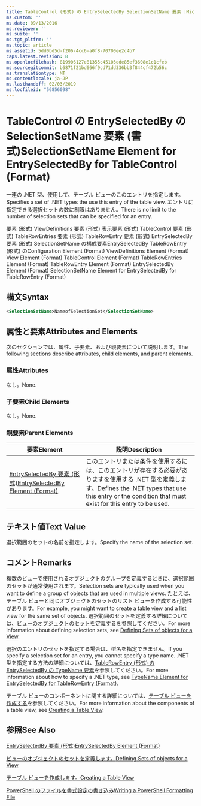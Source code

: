 ```yaml
---
title: TableControl (形式) の EntrySelectedBy SelectionSetName 要素 |Microsoft Docs
ms.custom: ''
ms.date: 09/13/2016
ms.reviewer: ''
ms.suite: ''
ms.tgt_pltfrm: ''
ms.topic: article
ms.assetid: 5dd0bd5d-f206-4cc6-a0f8-70700ee2c4b7
caps.latest.revision: 8
ms.openlocfilehash: 819906127e81355c45103ede85ef3608e1c1cfeb
ms.sourcegitcommit: b6871f21bd666f9cd71dd336bb3f844cf472b56c
ms.translationtype: MT
ms.contentlocale: ja-JP
ms.lasthandoff: 02/03/2019
ms.locfileid: "56856098"
---
```

# <a name="selectionsetname-element-for-entryselectedby-for-tablecontrol-format"></a><span data-ttu-id="d7489-102">TableControl の EntrySelectedBy の SelectionSetName 要素 (書式)</span><span class="sxs-lookup"><span data-stu-id="d7489-102">SelectionSetName Element for EntrySelectedBy for TableControl (Format)</span></span>

<span data-ttu-id="d7489-103">一連の .NET 型、使用して、テーブル ビューのこのエントリを指定します。</span><span class="sxs-lookup"><span data-stu-id="d7489-103">Specifies a set of .NET types the use this entry of the table view.</span></span> <span data-ttu-id="d7489-104">エントリに指定できる選択セットの数に制限はありません。</span><span class="sxs-lookup"><span data-stu-id="d7489-104">There is no limit to the number of selection sets that can be specified for an entry.</span></span>

<span data-ttu-id="d7489-105">要素 (形式) ViewDefinitions 要素 (形式) 表示要素 (形式) TableControl 要素 (形式) TableRowEntries 要素 (形式) TableRowEntry 要素 (形式) EntrySelectedBy 要素 (形式) SelectionSetName の構成要素EntrySelectedBy TableRowEntry (形式) の</span><span class="sxs-lookup"><span data-stu-id="d7489-105">Configuration Element (Format) ViewDefinitions Element (Format) View Element (Format) TableControl Element (Format) TableRowEntries Element (Format) TableRowEntry Element (Format) EntrySelectedBy Element (Format) SelectionSetName Element for EntrySelectedBy for TableRowEntry (Format)</span></span>

## <a name="syntax"></a><span data-ttu-id="d7489-106">構文</span><span class="sxs-lookup"><span data-stu-id="d7489-106">Syntax</span></span>

```xml
<SelectionSetName>NameofSelectionSet</SelectionSetName>
```

## <a name="attributes-and-elements"></a><span data-ttu-id="d7489-107">属性と要素</span><span class="sxs-lookup"><span data-stu-id="d7489-107">Attributes and Elements</span></span>

<span data-ttu-id="d7489-108">次のセクションでは、属性、子要素、および親要素について説明します。</span><span class="sxs-lookup"><span data-stu-id="d7489-108">The following sections describe attributes, child elements, and parent elements.</span></span>

### <a name="attributes"></a><span data-ttu-id="d7489-109">属性</span><span class="sxs-lookup"><span data-stu-id="d7489-109">Attributes</span></span>

<span data-ttu-id="d7489-110">なし。</span><span class="sxs-lookup"><span data-stu-id="d7489-110">None.</span></span>

### <a name="child-elements"></a><span data-ttu-id="d7489-111">子要素</span><span class="sxs-lookup"><span data-stu-id="d7489-111">Child Elements</span></span>

<span data-ttu-id="d7489-112">なし。</span><span class="sxs-lookup"><span data-stu-id="d7489-112">None.</span></span>

### <a name="parent-elements"></a><span data-ttu-id="d7489-113">親要素</span><span class="sxs-lookup"><span data-stu-id="d7489-113">Parent Elements</span></span>

|<span data-ttu-id="d7489-114">要素</span><span class="sxs-lookup"><span data-stu-id="d7489-114">Element</span></span>|<span data-ttu-id="d7489-115">説明</span><span class="sxs-lookup"><span data-stu-id="d7489-115">Description</span></span>|
|-------------|-----------------|
|[<span data-ttu-id="d7489-116">EntrySelectedBy 要素 (形式)</span><span class="sxs-lookup"><span data-stu-id="d7489-116">EntrySelectedBy Element (Format)</span></span>](./entryselectedby-element-for-tablerowentry-for-tablecontrol-format.md)|<span data-ttu-id="d7489-117">このエントリまたは条件を使用するには、このエントリが存在する必要がありますを使用する .NET 型を定義します。</span><span class="sxs-lookup"><span data-stu-id="d7489-117">Defines the .NET types that use this entry or the condition that must exist for this entry to be used.</span></span>|

## <a name="text-value"></a><span data-ttu-id="d7489-118">テキスト値</span><span class="sxs-lookup"><span data-stu-id="d7489-118">Text Value</span></span>

<span data-ttu-id="d7489-119">選択範囲のセットの名前を指定します。</span><span class="sxs-lookup"><span data-stu-id="d7489-119">Specify the name of the selection set.</span></span>

## <a name="remarks"></a><span data-ttu-id="d7489-120">コメント</span><span class="sxs-lookup"><span data-stu-id="d7489-120">Remarks</span></span>

<span data-ttu-id="d7489-121">複数のビューで使用されるオブジェクトのグループを定義するときに、選択範囲のセットが通常使用されます。</span><span class="sxs-lookup"><span data-stu-id="d7489-121">Selection sets are typically used when you want to define a group of objects that are used in multiple views.</span></span> <span data-ttu-id="d7489-122">たとえば、テーブル ビューと同じオブジェクトのセットのリスト ビューを作成する可能性があります。</span><span class="sxs-lookup"><span data-stu-id="d7489-122">For example, you might want to create a table view and a list view for the same set of objects.</span></span> <span data-ttu-id="d7489-123">選択範囲のセットを定義する詳細については、[ビューのオブジェクトのセットを定義する](./defining-selection-sets.md)を参照してください。</span><span class="sxs-lookup"><span data-stu-id="d7489-123">For more information about defining selection sets, see [Defining Sets of objects for a View](./defining-selection-sets.md).</span></span>

<span data-ttu-id="d7489-124">選択のエントリのセットを指定する場合は、型名を指定できません。</span><span class="sxs-lookup"><span data-stu-id="d7489-124">If you specify a selection set for an entry, you cannot specify a type name.</span></span> <span data-ttu-id="d7489-125">.NET 型を指定する方法の詳細については、[TableRowEntry (形式) の EntrySelectedBy の TypeName 要素](./typename-element-for-entryselectedby-for-tablecontrol-format.md)を参照してください。</span><span class="sxs-lookup"><span data-stu-id="d7489-125">For more information about how to specify a .NET type, see [TypeName Element for EntrySelectedBy for TableRowEntry (Format)](./typename-element-for-entryselectedby-for-tablecontrol-format.md).</span></span>

<span data-ttu-id="d7489-126">テーブル ビューのコンポーネントに関する詳細については、[テーブル ビューを作成する](./creating-a-table-view.md)を参照してください。</span><span class="sxs-lookup"><span data-stu-id="d7489-126">For more information about the components of a table view, see [Creating a Table View](./creating-a-table-view.md).</span></span>

## <a name="see-also"></a><span data-ttu-id="d7489-127">参照</span><span class="sxs-lookup"><span data-stu-id="d7489-127">See Also</span></span>

[<span data-ttu-id="d7489-128">EntrySelectedBy 要素 (形式)</span><span class="sxs-lookup"><span data-stu-id="d7489-128">EntrySelectedBy Element (Format)</span></span>](./entryselectedby-element-for-tablerowentry-for-tablecontrol-format.md)

[<span data-ttu-id="d7489-129">ビューのオブジェクトのセットを定義します。</span><span class="sxs-lookup"><span data-stu-id="d7489-129">Defining Sets of objects for a View</span></span>](./defining-selection-sets.md)

[<span data-ttu-id="d7489-130">テーブル ビューを作成します。</span><span class="sxs-lookup"><span data-stu-id="d7489-130">Creating a Table View</span></span>](./creating-a-table-view.md)

[<span data-ttu-id="d7489-131">PowerShell のファイルを書式設定の書き込み</span><span class="sxs-lookup"><span data-stu-id="d7489-131">Writing a PowerShell Formatting File</span></span>](./writing-a-powershell-formatting-file.md)
